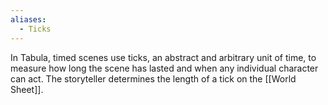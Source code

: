 ```yaml
---
aliases:
  - Ticks
---
```

In Tabula, timed scenes use ticks, an abstract and arbitrary unit of time, to measure how long the scene has lasted and when any individual character can act. The storyteller determines the length of a tick on the [[World Sheet]].